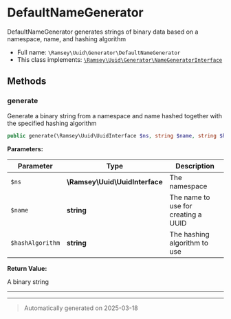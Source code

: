 
# DefaultNameGenerator

DefaultNameGenerator generates strings of binary data based on a namespace,
name, and hashing algorithm



* Full name: `\Ramsey\Uuid\Generator\DefaultNameGenerator`
* This class implements:
[`\Ramsey\Uuid\Generator\NameGeneratorInterface`](./NameGeneratorInterface.md)




## Methods


### generate

Generate a binary string from a namespace and name hashed together with
the specified hashing algorithm

```php
public generate(\Ramsey\Uuid\UuidInterface $ns, string $name, string $hashAlgorithm): string
```








**Parameters:**

| Parameter | Type | Description |
|-----------|------|-------------|
| `$ns` | **\Ramsey\Uuid\UuidInterface** | The namespace |
| `$name` | **string** | The name to use for creating a UUID |
| `$hashAlgorithm` | **string** | The hashing algorithm to use |


**Return Value:**

A binary string




***


***
> Automatically generated on 2025-03-18
